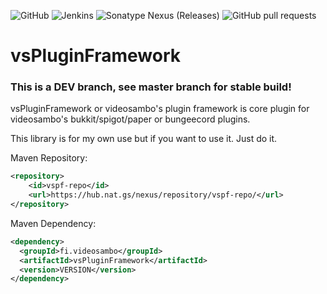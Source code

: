 ![GitHub](https://img.shields.io/github/license/videosambo/vsPluginFramework)
![Jenkins](https://img.shields.io/jenkins/build?jobUrl=https%3A%2F%2Fhub.nat.gs%2Fjenkins%2Fjob%2FvsPluginFramework%2520-%2520SNAPSHOT%2F)
![Sonatype Nexus (Releases)](https://img.shields.io/nexus/r/fi.videosambo/vsPluginFramework?server=https%3A%2F%2Fhub.nat.gs%2Fnexus)
![GitHub pull requests](https://img.shields.io/github/issues-pr/videosambo/vsPluginFramework)

# vsPluginFramework

### This is a DEV branch, see master branch for stable build!

vsPluginFramework or videosambo's plugin framework is core plugin for videosambo's bukkit/spigot/paper or bungeecord plugins.

This library is for my own use but if you want to use it. Just do it.

Maven Repository:
```xml
<repository>
    <id>vspf-repo</id>
    <url>https://hub.nat.gs/nexus/repository/vspf-repo/</url>
</repository>
```

Maven Dependency:
```xml
<dependency>
  <groupId>fi.videosambo</groupId>
  <artifactId>vsPluginFramework</artifactId>
  <version>VERSION</version>
</dependency>
```
